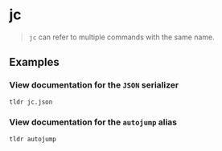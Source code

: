 # jc

> `jc` can refer to multiple commands with the same name.

## Examples

### View documentation for the `JSON` serializer

```bash
tldr jc.json
```

### View documentation for the `autojump` alias

```bash
tldr autojump
```
